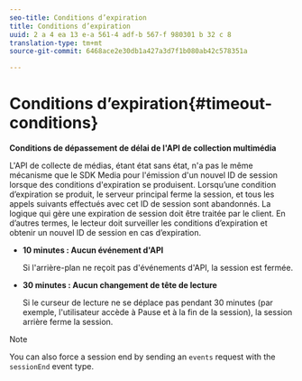 ```yaml
---
seo-title: Conditions d’expiration
title: Conditions d’expiration
uuid: 2 a 4 ea 13 e-a 561-4 adf-b 567-f 980301 b 32 c 8
translation-type: tm+mt
source-git-commit: 6468ace2e30db1a427a3d7f1b080ab42c578351a

---
```



# Conditions d’expiration{#timeout-conditions}

**Conditions de dépassement de délai de l'API de collection multimédia**

L'API de collecte de médias, étant état sans état, n'a pas le même mécanisme que le SDK Media pour l'émission d'un nouvel ID de session lorsque des conditions d'expiration se produisent. Lorsqu’une condition d’expiration se produit, le serveur principal ferme la session, et tous les appels suivants effectués avec cet ID de session sont abandonnés. La logique qui gère une expiration de session doit être traitée par le client. En d’autres termes, le lecteur doit surveiller les conditions d’expiration et obtenir un nouvel ID de session en cas d’expiration.

* **10 minutes : Aucun événement d'API**

   Si l'arrière-plan ne reçoit pas d'événements d'API, la session est fermée.
* **30 minutes : Aucun changement de tête de lecture**

   Si le curseur de lecture ne se déplace pas pendant 30 minutes (par exemple, l'utilisateur accède à Pause et à la fin de la session), la session arrière ferme la session.

>[!NOTE]
>
>You can also force a session end by sending an `events` request with the `sessionEnd` event type.

